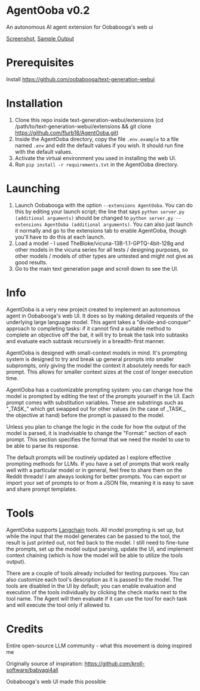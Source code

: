 # AgentOoba v0.2
An autonomous AI agent extension for Oobabooga's web ui

[Screenshot](https://imgur.com/a/uapv6jd), [Sample Output](https://pastebin.com/Mp5JHEUq)

# Prerequisites
Install https://github.com/oobabooga/text-generation-webui

# Installation
1. Clone this repo inside text-generation-webui/extensions (cd /path/to/text-generation-webui/extensions && git clone https://github.com/flurb18/AgentOoba.git)
2. Inside the AgentOoba directory, copy the file `.env.example` to a file named `.env` and edit the default values if you wish. It should run fine with the default values.
3. Activate the virtual environment you used in installing the web UI.
4. Run `pip install -r requirements.txt` in the AgentOoba directory.

# Launching
1. Launch Oobabooga with the option `--extensions AgentOoba`. You can do this by editing your launch script; the line that says `python server.py (additional arguments)` should be changed to `python server.py --extensions AgentOoba (additional arguments)`. You can also just launch it normally and go to the extensions tab to enable AgentOoba, though you'll have to do this at each launch.
2. Load a model - I used TheBloke/vicuna-13B-1.1-GPTQ-4bit-128g and other models in the vicuna series for all tests / designing purposes, so other models / models of other types are untested and might not give as good results.
3. Go to the main text generation page and scroll down to see the UI.

# Info

AgentOoba is a very new project created to implement an autonomous agent in Oobabooga's web UI. It does so by making detailed requests of the underlying large language model. This agent takes a "divide-and-conquer" approach to completing tasks: if it cannot find a suitable method to complete an objective off the bat, it will try to break the task into subtasks and evaluate each subtask recursively in a breadth-first manner.

AgentOoba is designed with small-context models in mind. It's prompting system is designed to try and break up general prompts into smaller subprompts, only giving the model the context it absolutely needs for each prompt. This allows for smaller context sizes at the cost of longer execution time.

AgentOoba has a customizable prompting system: you can change how the model is prompted by editing the text of the prompts yourself in the UI. Each prompt comes with substitution variables. These are substrings such as "\_TASK\_" which get swapped out for other values (in the case of \_TASK\_, the objective at hand) before the prompt is passed to the model.

Unless you plan to change the logic in the code for how the output of the model is parsed, it is inadvisable to change the "Format:" section of each prompt. This section specifies the format that we need the model to use to be able to parse its response.

The default prompts will be routinely updated as I explore effective prompting methods for LLMs. If you have a set of prompts that work really well with a particular model or in general, feel free to share them on the Reddit threads! I am always looking for better prompts. You can export or import your set of prompts to or from a JSON file, meaning it is easy to save and share prompt templates.

# Tools

AgentOoba supports [Langchain](https://python.langchain.com/en/latest/index.html) tools. All model prompting is set up, but while the input that the model generates can be passed to the tool, the result is just printed out, not fed back to the model. I still need to fine-tune the prompts, set up the model output parsing, update the UI, and implement context chaining (which is how the model will be able to utilize the tools output).

There are a couple of tools already included for testing purposes. You can also customize each tool's description as it is passed to the model. The tools are disabled in the UI by default; you can enable evaluation and execution of the tools individually by clicking the check marks next to the tool name. The Agent will then evaluate if it can use the tool for each task and will execute the tool only if allowed to.

# Credits

Entire open-source LLM community - what this movement is doing inspired me

Originally source of inspiration: https://github.com/kroll-software/babyagi4all

Oobabooga's web UI made this possible

